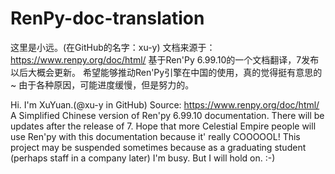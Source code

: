 # RenPy-doc-translation
这里是小远。(在GitHub的名字：xu-y)
文档来源于：https://www.renpy.org/doc/html/
基于Ren'Py 6.99.10的一个文档翻译，7发布以后大概会更新。
希望能够推动Ren'Py引擎在中国的使用，真的觉得挺有意思的~
由于各种原因，可能进度缓慢，但是努力的。

Hi. I'm XuYuan.(@xu-y in GitHub)
Source: https://www.renpy.org/doc/html/
A Simplified Chinese version of Ren'py 6.99.10 documentation. There will be updates after the release of 7.
Hope that more Celestial Empire people will use Ren'py with this documentation because it' really COOOOOL!
This project may be suspended sometimes because as a graduating student (perhaps staff in a company later) I'm busy.
But I will hold on. :-)
